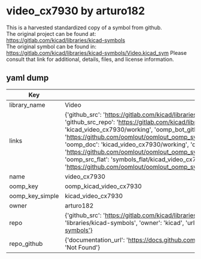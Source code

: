 # video_cx7930 by arturo182  
This is a harvested standardized copy of a symbol from github.  
The original project can be found at:  
https://gitlab.com/kicad/libraries/kicad-symbols  
The original symbol can be found in:
https://gitlab.com/kicad/libraries/kicad-symbols/Video.kicad_sym
Please consult that link for additional, details, files, and license information.  
## yaml dump  
| Key | Value |  
| --- | --- |  
| library_name | Video |  
| links | {'github_src': 'https://gitlab.com/kicad/libraries/kicad-symbols/Video.kicad_sym', 'github_src_repo': 'https://gitlab.com/kicad/libraries/kicad-symbols', 'oomp_bot': 'kicad_video_cx7930/working', 'oomp_bot_github': 'https://github.com/oomlout/oomlout_oomp_symbol_bot/tree/main/kicad_video_cx7930/working', 'oomp_doc': 'kicad_video_cx7930/working', 'oomp_doc_github': 'https://github.com/oomlout/oomlout_oomp_symbol_doc/tree/main/kicad_video_cx7930/working', 'oomp_src_flat': 'symbols_flat/kicad_video_cx7930/working', 'oomp_src_flat_github': 'https://github.com/oomlout/oomlout_oomp_symbol_src/tree/main/kicad_video_cx7930/working'} |  
| name | video_cx7930 |  
| oomp_key | oomp_kicad_video_cx7930 |  
| oomp_key_simple | kicad_video_cx7930 |  
| owner | arturo182 |  
| repo | {'github_src': 'https://gitlab.com/kicad/libraries/kicad-symbols/Video.kicad_sym', 'name': 'libraries/kicad-symbols', 'owner': 'kicad', 'url': 'https://gitlab.com/kicad/libraries/kicad-symbols'} |  
| repo_github | {'documentation_url': 'https://docs.github.com/rest/repos/repos#get-a-repository', 'message': 'Not Found'} |  

